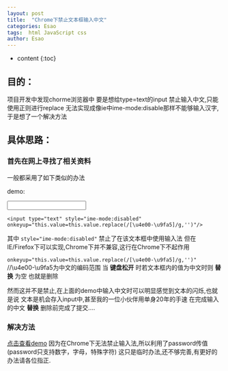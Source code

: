 ```yaml
---
layout: post
title:  "Chrome下禁止文本框输入中文"
categories: Esao
tags:  html JavaScript css
author: Esao
---
```


* content
{:toc}

## 目的：

项目开发中发现chorme浏览器中  要是想给type=text的input 禁止输入中文,只能使用正则进行replace 无法实现成像ie中ime-mode:disable那样不能够输入汉字,于是想了一个解决方法





## 具体思路：


### 首先在网上寻找了相关资料

一般都采用了如下类似的办法

demo:


<input type="text" style="ime-mode:disabled" onkeyup="this.value=this.value.replace(/[\u4e00-\u9fa5]/g,'')"/>



```
<input type="text" style="ime-mode:disabled" onkeyup="this.value=this.value.replace(/[\u4e00-\u9fa5]/g,'')"/>
```


其中  `style="ime-mode:disabled"` 禁止了在该文本框中使用输入法 但在IE/Firefox下可以实现,Chrome下并不兼容,这行在Chrome下不起作用




`onkeyup="this.value=this.value.replace(/[\u4e00-\u9fa5]/g,'')"` //\u4e00-\u9fa5为中文的编码范围   当 __键盘松开__ 时若文本框内的值为中文时则 __替换__ 为空 也就是删除

然而这并不是禁止,在上面的demo中输入中文时可以明显感觉到文本的闪烁,也就是说 文本是机会存入input中,甚至我的一位小伙伴用单身20年的手速 在完成输入的中文 __替换__ 删除前完成了提交....

### 解决方法

[点击查看demo](http://woshiyeshihao123.github.io/demo-lib/Chorme-input/)
因为在Chrome下无法禁止输入法,所以利用了password传值(password只支持数字，字母，特殊字符)
这只是临时办法,还不够完善,有更好的办法请各位指正.

